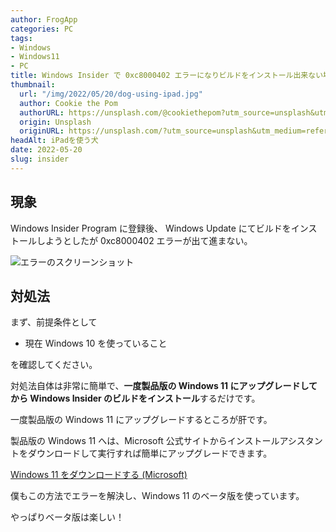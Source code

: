 ```yaml
---
author: FrogApp
categories: PC
tags:
- Windows
- Windows11
- PC
title: Windows Insider で 0xc8000402 エラーになりビルドをインストール出来ない場合の対処法(結構簡単)
thumbnail:
  url: "/img/2022/05/20/dog-using-ipad.jpg"
  author: Cookie the Pom
  authorURL: https://unsplash.com/@cookiethepom?utm_source=unsplash&utm_medium=referral&utm_content=creditCopyText
  origin: Unsplash
  originURL: https://unsplash.com/?utm_source=unsplash&utm_medium=referral&utm_content=creditCopyText
headAlt: iPadを使う犬
date: 2022-05-20
slug: insider
---
```


## 現象

Windows Insider Program に登録後、 Windows Update にてビルドをインストールしようとしたが 0xc8000402 エラーが出て進まない。

![エラーのスクリーンショット](/img/2022/05/31/error.jpg)

## 対処法

まず、前提条件として

* 現在 Windows 10 を使っていること

を確認してください。

対処法自体は非常に簡単で、**一度製品版の Windows 11 にアップグレードしてから Windows Insider のビルドをインストール**するだけです。

一度製品版の Windows 11 にアップグレードするところが肝です。

製品版の Windows 11 へは、Microsoft 公式サイトからインストールアシスタントをダウンロードして実行すれば簡単にアップグレードできます。

<a href="https://www.microsoft.com/ja-jp/software-download/windows11" target="_blank" rel="noopener noreferrer">Windows 11 をダウンロードする (Microsoft)</a>

僕もこの方法でエラーを解決し、Windows 11 のベータ版を使っています。

やっぱりベータ版は楽しい！

